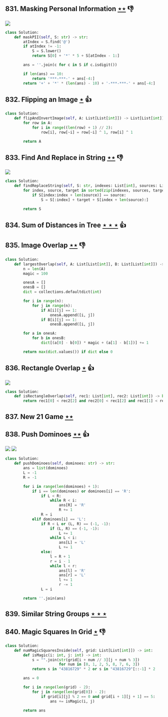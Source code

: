 ## 831. Masking Personal Information [$\star\star$](https://leetcode.com/problems/masking-personal-information) :thumbsdown:

![](https://img.shields.io/badge/-String-60373E.svg?style=flat-square)

```python
class Solution:
    def maskPII(self, S: str) -> str:
        atIndex = S.find('@')
        if atIndex != -1:
            S = S.lower()
            return S[0] + '*' * 5 + S[atIndex - 1:]

        ans = ''.join(c for c in S if c.isdigit())

        if len(ans) == 10:
            return '***-***-' + ans[-4:]
        return '+' + '*' * (len(ans) - 10) + '-***-***-' + ans[-4:]
```

## 832. Flipping an Image [$\star$](https://leetcode.com/problems/flipping-an-image) :thumbsup:

```python
class Solution:
    def flipAndInvertImage(self, A: List[List[int]]) -> List[List[int]]:
        for row in A:
            for i in range((len(row) + 1) // 2):
                row[i], row[~i] = row[~i] ^ 1, row[i] ^ 1

        return A
```

## 833. Find And Replace in String [$\star\star$](https://leetcode.com/problems/find-and-replace-in-string) :thumbsdown:

![](https://img.shields.io/badge/-String-60373E.svg?style=flat-square)

```python
class Solution:
    def findReplaceString(self, S: str, indexes: List[int], sources: List[str], targets: List[str]) -> str:
        for index, source, target in sorted(zip(indexes, sources, targets), reverse=True):
            if S[index:index + len(source)] == source:
                S = S[:index] + target + S[index + len(source):]

        return S
```

## 834. Sum of Distances in Tree [$\star\star\star$](https://leetcode.com/problems/sum-of-distances-in-tree) :thumbsup:

## 835. Image Overlap [$\star\star$](https://leetcode.com/problems/image-overlap) :thumbsdown:

```python
class Solution:
    def largestOverlap(self, A: List[List[int]], B: List[List[int]]) -> int:
        n = len(A)
        magic = 100

        onesA = []
        onesB = []
        dict = collections.defaultdict(int)

        for i in range(n):
            for j in range(n):
                if A[i][j] == 1:
                    onesA.append([i, j])
                if B[i][j] == 1:
                    onesB.append([i, j])

        for a in onesA:
            for b in onesB:
                dict[(a[0] - b[0]) * magic + (a[1] - b[1])] += 1

        return max(dict.values()) if dict else 0
```

## 836. Rectangle Overlap [$\star$](https://leetcode.com/problems/rectangle-overlap) :thumbsup:

![](https://img.shields.io/badge/-Math-434343.svg?style=flat-square)

```python
class Solution:
    def isRectangleOverlap(self, rec1: List[int], rec2: List[int]) -> bool:
        return rec1[0] < rec2[2] and rec2[0] < rec1[2] and rec1[1] < rec2[3] and rec2[1] < rec1[3]
```

## 837. New 21 Game [$\star\star$](https://leetcode.com/problems/new-21-game)

## 838. Push Dominoes [$\star\star$](https://leetcode.com/problems/push-dominoes) :thumbsup:

![](https://img.shields.io/badge/-Dynamic%20Programming-113285.svg?style=flat-square) ![](https://img.shields.io/badge/-Two%20Pointers-2EA9DF.svg?style=flat-square)

```python
class Solution:
    def pushDominoes(self, dominoes: str) -> str:
        ans = list(dominoes)
        L = -1
        R = -1

        for i in range(len(dominoes) + 1):
            if i == len(dominoes) or dominoes[i] == 'R':
                if L < R:
                    while R < i:
                        ans[R] = 'R'
                        R += 1
                R = i
            elif dominoes[i] == 'L':
                if R < L or (L, R) == (-1, -1):
                    if (L, R) == (-1, -1):
                        L += 1
                    while L < i:
                        ans[L] = 'L'
                        L += 1
                else:
                    l = R + 1
                    r = i - 1
                    while l < r:
                        ans[l] = 'R'
                        ans[r] = 'L'
                        l += 1
                        r -= 1
                L = i

        return ''.join(ans)
```

## 839. Similar String Groups [$\star\star\star$](https://leetcode.com/problems/similar-string-groups)

## 840. Magic Squares In Grid [$\star$](https://leetcode.com/problems/magic-squares-in-grid) :thumbsdown:

```python
class Solution:
    def numMagicSquaresInside(self, grid: List[List[int]]) -> int:
        def isMagic(i: int, j: int) -> int:
            s = "".join(str(grid[i + num // 3][j + num % 3])
                        for num in [0, 1, 2, 5, 8, 7, 6, 3])
            return s in "43816729" * 2 or s in "43816729"[::-1] * 2

        ans = 0

        for i in range(len(grid) - 2):
            for j in range(len(grid[0]) - 2):
                if grid[i][j] % 2 == 0 and grid[i + 1][j + 1] == 5:
                    ans += isMagic(i, j)

        return ans
```
